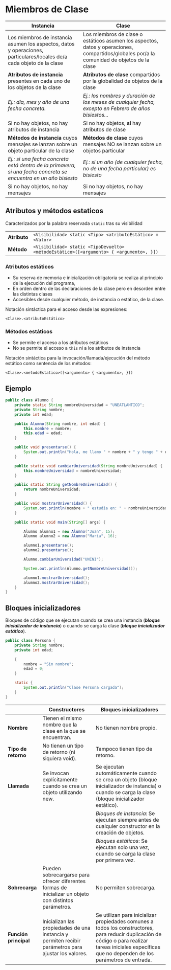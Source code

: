 # Miembros de Clase

|Instancia|Clase|
|-|-|
|Los miembros de instancia asumen los aspectos, datos y operaciones, particulares/locales de/a cada objeto de la clase|Los miembros de clase o estáticos asumen los aspectos, datos y operaciones, compartidos/globales por/a la comunidad de objetos de la clase|
|**Atributos de instancia** presentes en cada uno de los objetos de la clase|**Atributos de clase** compartidos por la globalidad de objetos de la clase|
|*Ej.: día, mes y año de una fecha concreta.*|*Ej.: los nombres y duración de los meses de cualquier fecha, excepto en Febrero de años bisiestos...*|
|Si no hay objetos, no hay atributos de instancia|Si no hay objetos, **sí** hay atributos de clase|
|**Métodos de instancia** cuyos mensajes se lanzan sobre un objeto particular de la clase|**Métodos de clase** cuyos mensajes NO se lanzan sobre un objetos particular|
|*Ej.: si una fecha concreta está dentro de la primavera, si una fecha concreta se encuentra en un año bisiesto​*|*Ej.: si un año (de cualquier fecha, no de una fecha particular) es bisiesto*|
|Si no hay objetos, no hay mensajes|Si no hay objetos, no hay mensajes|

## Atributos y métodos estaticos

Caracterizados por la palabra reservada `static` tras su visibilidad

<div align=center>

|||
|-|-|
|**Atributo**|`<Visibilidad> static <Tipo> <atributoEstático> = <Valor>`|
|**Método**|`<Visibilidad> static <TipoDevuelto> <métodoEstático>([<argumento> { <argumento>, }])`|

</div>

### Atributos estáticos

- Su reserva de memoria e inicialización obligatoria se realiza al principio de la ejecución del programa,
- En orden dentro de las declaraciones de la clase pero en desorden entre las distintas clases
- Accesibles desde cualquier método, de instancia o estático, de la clase.

Notación sintáctica para el acceso desde las expresiones:

`<Clase>.<atributoEstático>`

### Métodos estáticos

- Se permite el acceso a los atributos estáticos
- No se permite el acceso a `this` ni a los atributos de instancia

Notación sintáctica para la invocación/llamada/ejecución del método estático como sentencia de los métodos:

`<Clase>.<metodoEstatico>([<argumento> { <argumento>, }])`

## Ejemplo

```java
public class Alumno {
    private static String nombreUniversidad = "UNEATLANTICO";
    private String nombre;
    private int edad;

    public Alumno(String nombre, int edad) {
        this.nombre = nombre;
        this.edad = edad;
    }

    public void presentarse() {
        System.out.println("Hola, me llamo " + nombre + " y tengo " + edad + " años.");
    }

    public static void cambiarUniversidad(String nombreUniversidad) {
        this.nombreUniversidad = nombreUniversidad;
    }

    public static String getNombreUniversidad() {
        return nombreUniversidad;
    }

    public void mostrarUniversidad() {
        System.out.println(nombre + " estudia en: " + nombreUniversidad);
    }

    public static void main(String[] args) {

        Alumno alumno1 = new Alumno("Juan", 15);
        Alumno alumno2 = new Alumno("María", 16);

        alumno1.presentarse();
        alumno2.presentarse();

        Alumno.cambiarUniversidad("UNINI");

        System.out.println(Alumno.getNombreUniversidad());

        alumno1.mostrarUniversidad();
        alumno2.mostrarUniversidad();
    }
}

```

## Bloques inicializadores

Bloques de código que se ejecutan cuando se crea una instancia (***bloque inicializador de instancia***) o cuando se carga la clase (***bloque inicializador estático***).

```java
public class Persona {
    private String nombre;
    private int edad;

    {
        nombre = "Sin nombre";
        edad = 0;
    }

    static {
        System.out.println("Clase Persona cargada");
    }
}
```

||Constructores|Bloques inicializadores|
|-|-|-|
|**Nombre**|Tienen el mismo nombre que la clase en la que se encuentran.|No tienen nombre propio.|
|**Tipo de retorno**|No tienen un tipo de retorno (ni siquiera void).|Tampoco tienen tipo de retorno.|
|**Llamada**|Se invocan explícitamente cuando se crea un objeto utilizando new.|Se ejecutan automáticamente cuando se crea un objeto (bloque inicializador de instancia) o cuando se carga la clase (bloque inicializador estático).|
|||*Bloques de instancia*: Se ejecutan siempre antes de cualquier constructor en la creación de objetos.
|||*Bloques estáticos*: Se ejecutan solo una vez, cuando se carga la clase por primera vez.
|**Sobrecarga**|Pueden sobrecargarse para ofrecer diferentes formas de inicializar un objeto con distintos parámetros.|No permiten sobrecarga.
|**Función principal**|Inicializan las propiedades de una instancia y permiten recibir parámetros para ajustar los valores.|Se utilizan para inicializar propiedades comunes a todos los constructores, para reducir duplicación de código o para realizar tareas iniciales específicas que no dependen de los parámetros de entrada.
